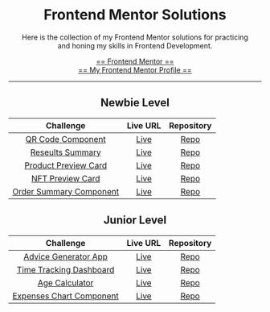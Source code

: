 <div align="center">

# Frontend Mentor Solutions

Here is the collection of my Frontend Mentor solutions for practicing<br>and honing my skills in Frontend Development.

[== Frontend Mentor ==](https://www.frontendmentor.io/home)<br>
[== My Frontend Mentor Profile ==](https://www.frontendmentor.io/profile/Lemon1903)

---

## Newbie Level

|                                                 Challenge                                                  |                                              Live URL                                               |                                                    Repository                                                    |
| :--------------------------------------------------------------------------------------------------------: | :-------------------------------------------------------------------------------------------------: | :--------------------------------------------------------------------------------------------------------------: |
|         [QR Code Component](https://www.frontendmentor.io/challenges/qr-code-component-iux_sIO_H)          |       [Live](https://lemon1903.github.io/Frontend-Mentor-Solutions/Newbie/qr_code_component)        |       [Repo](https://github.com/Lemon1903/Frontend-Mentor-Solutions/tree/master/Newbie/qr_code_component)        |
|     [Reseults Summary](https://www.frontendmentor.io/challenges/results-summary-component-CE_K6s0maV)      |   [Live](https://lemon1903.github.io/Frontend-Mentor-Solutions/Newbie/results_summary_component)    |   [Repo](https://github.com/Lemon1903/Frontend-Mentor-Solutions/tree/master/Newbie/results_summary_component)    |
| [Product Preview Card](https://www.frontendmentor.io/challenges/product-preview-card-component-GO7UmttRfa) | [Live](https://lemon1903.github.io/Frontend-Mentor-Solutions/Newbie/product_preview_card_component) | [Repo](https://github.com/Lemon1903/Frontend-Mentor-Solutions/tree/master/Newbie/product_preview_card_component) |
|     [NFT Preview Card](https://www.frontendmentor.io/challenges/nft-preview-card-component-SbdUL_w0U)      |   [Live](https://lemon1903.github.io/Frontend-Mentor-Solutions/Newbie/nft_preview_card_component)   |   [Repo](https://github.com/Lemon1903/Frontend-Mentor-Solutions/tree/master/Newbie/nft_preview_card_component)   |
| [Order Summary Component](https://www.frontendmentor.io/challenges/order-summary-component-QlPmajDUj/hub)  |   [Live](https://lemon1903.github.io/Frontend-Mentor-Solutions/Newbie/order_summary_component)   |   [Repo](https://github.com/Lemon1903/Frontend-Mentor-Solutions/tree/master/Newbie/order_summary_component)   |

## Junior Level

|                                                Challenge                                                 |                                           Live URL                                            |                                                 Repository                                                 |
| :------------------------------------------------------------------------------------------------------: | :-------------------------------------------------------------------------------------------: | :--------------------------------------------------------------------------------------------------------: |
|     [Advice Generator App](https://www.frontendmentor.io/challenges/advice-generator-app-QdUG-13db)      |   [Live](https://adviceforyou.herokuapp.com/)   |   [Repo](https://github.com/Lemon1903/Frontend-Mentor-Solutions/tree/master/Junior/advice_generator_app)   |
|  [Time Tracking Dashboard](https://www.frontendmentor.io/challenges/time-tracking-dashboard-UIQ7167Jw)   | [Live](https://lemon1903.github.io/Frontend-Mentor-Solutions/Junior/time_tracking_dashboard)  | [Repo](https://github.com/Lemon1903/Frontend-Mentor-Solutions/tree/master/Junior/time_tracking_dashboard)  |
|         [Age Calculator](https://www.frontendmentor.io/challenges/age-calculator-app-dF9DFFpj-Q)         |    [Live](https://lemon1903.github.io/Frontend-Mentor-Solutions/Junior/age_calculator_app)    |    [Repo](https://github.com/Lemon1903/Frontend-Mentor-Solutions/tree/master/Junior/age_calculator_app)    |
| [Expenses Chart Component](https://www.frontendmentor.io/challenges/expenses-chart-component-e7yJBUdjwt) | [Live](https://lemon1903.github.io/Frontend-Mentor-Solutions/Junior/expenses_chart_component) | [Repo](https://github.com/Lemon1903/Frontend-Mentor-Solutions/tree/master/Junior/expenses_chart_component) |

</div>
